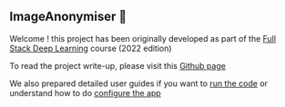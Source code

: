 ## ImageAnonymiser 👻

Welcome ! this project has been originally developed as part of the [Full Stack Deep Learning](https://fullstackdeeplearning.com/) course (2022 edition)

To read the project write-up, please visit this [Github page](https://saadaosa.github.io/ImageAnonymiser/)

We also prepared detailed user guides if you want to [run the code](guides/running_the_app.md) or understand how to do [configure the app](guides/configuration.md)
